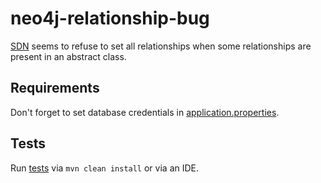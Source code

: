 # neo4j-relationship-bug

[SDN](https://github.com/spring-projects/spring-data-neo4j) seems to refuse to set all relationships when some relationships are present in an abstract class.

## Requirements

Don't forget to set database credentials in [application.properties](src/main/resources/application.properties).

## Tests

Run [tests](src/test/java/com/example/relationshipbug/CatDogApplicationTests.java) via `mvn clean install` or via an IDE.

